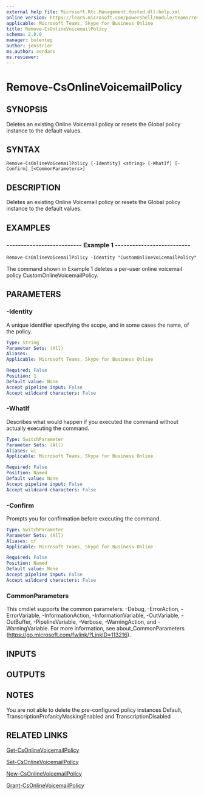```yaml
---
external help file: Microsoft.Rtc.Management.Hosted.dll-help.xml 
online version: https://learn.microsoft.com/powershell/module/teams/remove-csonlinevoicemailpolicy
applicable: Microsoft Teams, Skype for Business Online
title: Remove-CsOnlineVoicemailPolicy
schema: 2.0.0
manager: bulenteg
author: jenstrier
ms.author: serdars
ms.reviewer:
---
```


# Remove-CsOnlineVoicemailPolicy

## SYNOPSIS
Deletes an existing Online Voicemail policy or resets the Global policy instance to the default values.

## SYNTAX

```
Remove-CsOnlineVoicemailPolicy [-Identity] <string> [-WhatIf] [-Confirm] [<CommonParameters>]
```

## DESCRIPTION
Deletes an existing Online Voicemail policy or resets the Global policy instance to the default values.

## EXAMPLES

### -------------------------- Example 1 --------------------------
```
Remove-CsOnlineVoicemailPolicy -Identity "CustomOnlineVoicemailPolicy"
```
The command shown in Example 1 deletes a per-user online voicemail policy CustomOnlineVoicemailPolicy.

## PARAMETERS

### -Identity
A unique identifier specifying the scope, and in some cases the name, of the policy.

```yaml
Type: String
Parameter Sets: (All)
Aliases: 
Applicable: Microsoft Teams, Skype for Business Online

Required: False
Position: 1
Default value: None
Accept pipeline input: False
Accept wildcard characters: False
```

### -WhatIf
Describes what would happen if you executed the command without actually executing the command.

```yaml
Type: SwitchParameter
Parameter Sets: (All)
Aliases: wi
Applicable: Microsoft Teams, Skype for Business Online

Required: False
Position: Named
Default value: None
Accept pipeline input: False
Accept wildcard characters: False
```

### -Confirm
Prompts you for confirmation before executing the command.

```yaml
Type: SwitchParameter
Parameter Sets: (All)
Aliases: cf
Applicable: Microsoft Teams, Skype for Business Online

Required: False
Position: Named
Default value: None
Accept pipeline input: False
Accept wildcard characters: False
```

### CommonParameters
This cmdlet supports the common parameters: -Debug, -ErrorAction, -ErrorVariable, -InformationAction, -InformationVariable, -OutVariable, -OutBuffer, -PipelineVariable, -Verbose, -WarningAction, and -WarningVariable. For more information, see about_CommonParameters (https://go.microsoft.com/fwlink/?LinkID=113216).

## INPUTS

## OUTPUTS

## NOTES
You are not able to delete the pre-configured policy instances Default, TranscriptionProfanityMaskingEnabled and TranscriptionDisabled

## RELATED LINKS
[Get-CsOnlineVoicemailPolicy](https://learn.microsoft.com/powershell/module/teams/get-csonlinevoicemailpolicy?view=skype-ps)

[Set-CsOnlineVoicemailPolicy](https://learn.microsoft.com/powershell/module/teams/set-csonlinevoicemailpolicy?view=skype-ps)

[New-CsOnlineVoicemailPolicy](https://learn.microsoft.com/powershell/module/teams/new-csonlinevoicemailpolicy?view=skype-ps)

[Grant-CsOnlineVoicemailPolicy](https://learn.microsoft.com/powershell/module/teams/grant-csonlinevoicemailpolicy?view=skype-ps)
